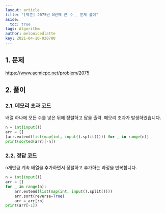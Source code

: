 ```yaml
---
layout: article
title: "[백준] 2075번 N번째 큰 수 _ 문제 풀이"
aside:
  toc: true
tags: Algorithm 
author: melonicedlatte
key: 2021-04-10-030700
---
```


## 1. 문제

https://www.acmicpc.net/problem/2075

## 2. 풀이

### 2.1. 메모리 초과 코드

배열 하나에 모든 수를 넣은 뒤에 정렬하고 답을 출력. 메모리 초과가 발생하였습니다. 

~~~python
n = int(input())
arr = []
[arr.extend(list(map(int, input().split()))) for _ in range(n)]
print(sorted(arr)[-n])
~~~

### 2.2. 정답 코드

n개만큼 계속 배열을 추가하면서 정렬하고 추가하는 과정을 반복합니다. 

~~~python
n = int(input())
arr = []
for _ in range(n):
    arr.extend(list(map(int, input().split())))
    arr.sort(reverse=True)
    arr = arr[:n]
print(arr[-1])
~~~
